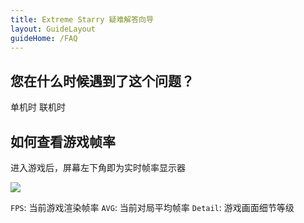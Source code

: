 ```yaml
---
title: Extreme Starry 疑难解答向导
layout: GuideLayout
guideHome: /FAQ
---
```


## 您在什么时候遇到了这个问题？

<GuideButton to="/FAQ/Problem/Slow/Offline">单机时</GuideButton>
<GuideButton to="/FAQ/Problem/Slow/Online">联机时</GuideButton>

## 如何查看游戏帧率

进入游戏后，屏幕左下角即为实时帧率显示器

![](image/README/1701940390281.png)

`FPS`: 当前游戏渲染帧率
`AVG`: 当前对局平均帧率
`Detail`: 游戏画面细节等级
